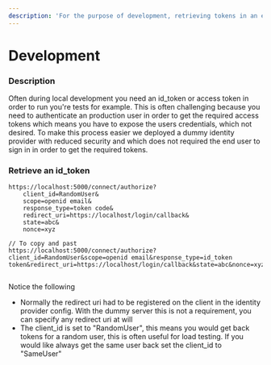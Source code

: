 ```yaml
---
description: 'For the purpose of development, retrieving tokens in an easy way'
---
```


# Development

### Description

Often during local development you need an id\_token or access token in order to run you're tests for example. This is often challenging because you need to authenticate an production user in order to get the required access tokens which means you have to expose the users credentials, which not desired. To make this process easier we deployed a dummy identity provider with reduced security and which does not required the end user to sign in in order to get the required tokens.

### Retrieve an id\_token

```text
https://localhost:5000/connect/authorize?
    client_id=RandomUser&
    scope=openid email&
    response_type=token code&
    redirect_uri=https://localhost/login/callback&
    state=abc&
    nonce=xyz
 
// To copy and past  
https://localhost:5000/connect/authorize?client_id=RandomUser&scope=openid email&response_type=id_token token&redirect_uri=https://localhost/login/callback&state=abc&nonce=xyz


```

Notice the following

* Normally the redirect uri had to be registered on the client in the identity provider config. With the dummy server this is not a requirement, you can specify any redirect uri at will
* The client\_id is set to "RandomUser", this means you would get back tokens for a random user, this is often useful for load testing. If you would like always get the same user back set the client\_id to "SameUser"

